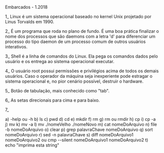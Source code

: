 Embarcados - 1.2018

1_  Linux é um sistema operacional baseado no kernel Unix projetado por Linus Torvalds em 1990.

2_  É um programa que roda no plano de fundo. É uma boa prática finalizar o nome dos processos que são daemons com a letra 'd' para diferenciar um processo do tipo daemon de um processo comum de outros usuários interativos.

3_  Shell é a linha de comandos do Linux. Ela pega os comandos dados pelo usuário e os entrega ao sistema operacional executar.

4_  O usuário root possui permissões e privilégios acima de todos os demais usuários. Caso o operador da máquina seja inexperiente pode estragar o sistema operacional e, no pior cenário possível, destruir o hardware.

5_  Botão de tabulação, mais conhecido como "tab".

6_  As setas direcionais para cima e para baixo.

7_  

a)  -help ou -h 
b)  ls 
c)  pwd 
d)  cd 
e)  mkdir 
f)  rm 
g)  rm ou rmdir 
h)  cp 
i)  cp -a 
j)  mv 
k)  mv -a 
l)  mv ./nomeVelho ./nomeNovo 
m)  cat nomeDoArquivo 
n)  file -b nomeDoArquivo 
o)  clear 
p)  grep palavraChave nomeDoArquivo 
q)  sort nomeDoArquivo 
r)  sed -n palavraChave 
s)  diff nomeDoArquivo1 nomeDoArquivo2 ou cmp --silent nomeDoArquivo1 nomeDoArquivo2 
t)  echo "imprima esta string" 
